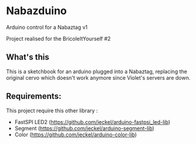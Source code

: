 # Nabazduino
Arduino control for a Nabaztag v1 

Project realised for the BricoleItYourself #2

## What's this

This is a sketchbook for an arduino plugged into a Nabaztag, replacing the original cervo which doesn't work anymore since Violet's servers are down.

## Requirements:

This project require this other library :
- FastSPI LED2 (https://github.com/jeckel/arduino-fastpsi_led-lib)
- Segment (https://github.com/jeckel/arduino-segment-lib)
- Color (https://github.com/jeckel/arduino-color-lib)
